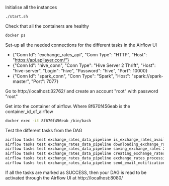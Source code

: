 Initialise all the instances
``` bash
./start.sh
```

Check that all the containers are healthy
``` bash
docker ps
```

Set-up all the needed connections for the different tasks in the Airflow UI
- {"Conn Id": "exchange_rates_api", "Conn Type": "HTTP", "Host": "https://api.apilayer.com/"}
- {"Conn Id": "hive_conn", "Conn Type": "Hive Server 2 Thrift", "Host": "hive-server", 
    "Login": "hive", "Password": "hive", "Port": 10000}
- {"Conn Id": "spark_conn", "Conn Type": "Spark", "Host": "spark://spark-master", "Port": 7077}

Go to http://localhost:32762/ and create an account "root" with password "root"

Get into the container of airflow. Where 8f670f456eab is the container_id_of_airflow
``` bash
docker exec -it 8f670f456eab /bin/bash
```

Test the different tasks from the DAG
``` bash
airflow tasks test exchange_rates_data_pipeline is_exchange_rates_available 2019-01-01
airflow tasks test exchange_rates_data_pipeline downloading_exchange_rates 2019-01-01
airflow tasks test exchange_rates_data_pipeline saving_exchange_rates 2019-01-01
airflow tasks test exchange_rates_data_pipeline creating_exchange_rates_table 2019-01-01
airflow tasks test exchange_rates_data_pipeline exchange_rates_processing 2019-01-01
airflow tasks test exchange_rates_data_pipeline send_email_notification 2019-01-01
```

If all the tasks are marked as SUCCESS, then your DAG is read to be activated through the
Airflow UI at http://localhost:8080/
